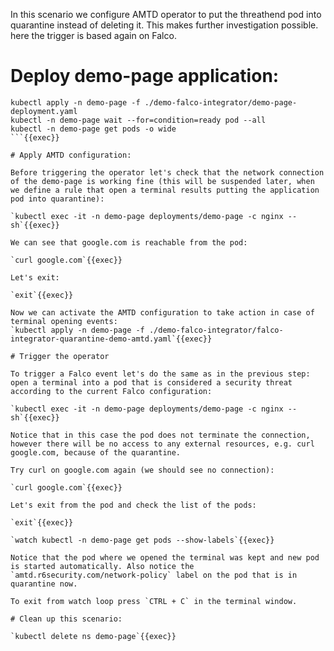 
In this scenario we configure AMTD operator to put the threathend pod into quarantine instead of deleting it. This makes further investigation possible. here the trigger is based again on Falco.

# Deploy demo-page application:

```
kubectl apply -n demo-page -f ./demo-falco-integrator/demo-page-deployment.yaml
kubectl -n demo-page wait --for=condition=ready pod --all
kubectl -n demo-page get pods -o wide
```{{exec}}

# Apply AMTD configuration:

Before triggering the operator let's check that the network connection of the demo-page is working fine (this will be suspended later, when we define a rule that open a terminal results putting the application pod into quarantine):

`kubectl exec -it -n demo-page deployments/demo-page -c nginx -- sh`{{exec}}

We can see that google.com is reachable from the pod:

`curl google.com`{{exec}}

Let's exit:

`exit`{{exec}}

Now we can activate the AMTD configuration to take action in case of terminal opening events:
`kubectl apply -n demo-page -f ./demo-falco-integrator/falco-integrator-quarantine-demo-amtd.yaml`{{exec}}

# Trigger the operator

To trigger a Falco event let's do the same as in the previous step: open a terminal into a pod that is considered a security threat according to the current Falco configuration:

`kubectl exec -it -n demo-page deployments/demo-page -c nginx -- sh`{{exec}}

Notice that in this case the pod does not terminate the connection, however there will be no access to any external resources, e.g. curl google.com, because of the quarantine. 

Try curl on google.com again (we should see no connection):

`curl google.com`{{exec}}

Let's exit from the pod and check the list of the pods:

`exit`{{exec}}

`watch kubectl -n demo-page get pods --show-labels`{{exec}}

Notice that the pod where we opened the terminal was kept and new pod is started automatically. Also notice the `amtd.r6security.com/network-policy` label on the pod that is in quarantine now.

To exit from watch loop press `CTRL + C` in the terminal window.

# Clean up this scenario:

`kubectl delete ns demo-page`{{exec}}